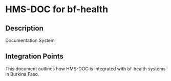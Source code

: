 # HMS-DOC for bf-health

## Description

Documentation System

## Integration Points

This document outlines how HMS-DOC is integrated with bf-health systems in Burkina Faso.
